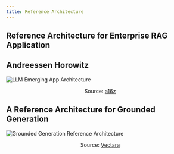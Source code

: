 ```yaml
---
title: Reference Architecture
---
```


## Reference Architecture for Enterprise RAG Application

## Andreessen Horowitz

![LLM Emerging App Architecture](https://a16z.com/wp-content/uploads/2023/06/2657-Emerging-LLM-App-Stack-R2-1-of-4-2.png)

<p align="center">Source: <a href="https://a16z.com">a16z</a></p>

## A Reference Architecture for Grounded Generation

![Grounded Generation Reference Architecture](https://vectara.com/wp-content/uploads/2023/08/Flow-Process-01-final-2-1024x703.png)

<p align="center">Source: <a href="https://vectara.com/blog/a-reference-architecture-for-grounded-generation/">Vectara</a></p>